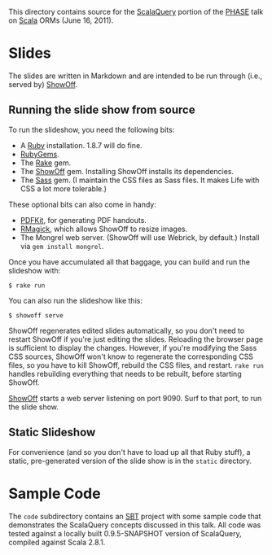 This directory contains source for the [ScalaQuery][] portion of the
[PHASE][] talk on [Scala][] ORMs (June 16, 2011).

# Slides

The slides are written in Markdown and are intended to be run through
(i.e., served by) [ShowOff][].

## Running the slide show from source

To run the slideshow, you need the following bits:

* A [Ruby][] installation. 1.8.7 will do fine.
* [RubyGems][].
* The [Rake][] gem.
* The [ShowOff][] gem. Installing ShowOff installs its dependencies.
* The [Sass][] gem. (I maintain the CSS files as Sass files. It makes Life
  with CSS a lot more tolerable.)

These optional bits can also come in handy:

* [PDFKit][], for generating PDF handouts.
* [RMagick][], which allows ShowOff to resize images.
* The Mongrel web server. (ShowOff will use Webrick, by default.)
  Install via `gem install mongrel`.
  
Once you have accumulated all that baggage, you can build and run the
slideshow with:

    $ rake run

You can also run the slideshow like this:

    $ showoff serve

ShowOff regenerates edited slides automatically, so you don't need to
restart ShowOff if you're just editing the slides. Reloading the browser
page is sufficient to display the changes. However, if you're modifying the
Sass CSS sources, ShowOff won't know to regenerate the corresponding CSS
files, so you have to kill ShowOff, rebuild the CSS files, and restart.
`rake run` handles rebuilding everything that needs to be rebuilt, before
starting ShowOff.

[ShowOff][] starts a web server listening on port 9090. Surf to that port,
to run the slide show.

## Static Slideshow

For convenience (and so you don't have to load up all that Ruby stuff),
a static, pre-generated version of the slide show is in the `static` directory.

# Sample Code

The `code` subdirectory contains an [SBT][] project with some sample code
that demonstrates the ScalaQuery concepts discussed in this talk. All code
was tested against a locally built 0.9.5-SNAPSHOT version of ScalaQuery,
compiled against Scala 2.8.1.

[ScalaQuery]: http://scalaquery.org/
[ShowOff]: https://github.com/schacon/showoff
[PHASE]: http://www.meetup.com/scala-phase
[Scala]: http://www.scala-lang.org/
[Ruby]: http://www.ruby-lang.org/
[RubyGems]: http://rubygems.org/
[Sass]: http://sass-lang.com/
[Rake]: http://rake.rubyforge.org/
[PDFKit]: https://github.com/jdpace/PDFKit
[RMagick]: http://rmagick.rubyforge.org/
[SBT]: http://code.google.com/p/simple-build-tool
